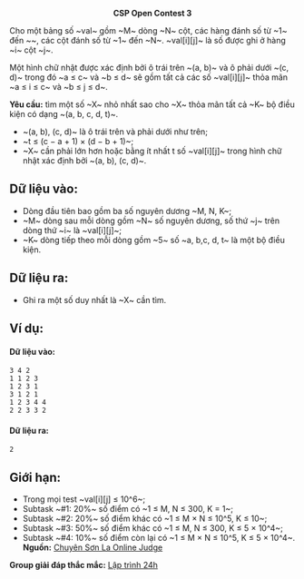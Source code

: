 **<center>CSP Open Contest 3</center>**

Cho một bảng số ~val~ gồm ~M~ dòng ~N~ cột, các hàng đánh số từ ~1~ đến ~~, các cột đánh số từ ~1~ đến ~N~. ~val[i][j]~ là số được ghi ở hàng ~i~ cột ~j~.

Một hình chữ nhật được xác định bởi ô trái trên ~(a, b)~ và ô phải dưới ~(c, d)~ trong đó ~a ≤ c~ và ~b ≤ d~ sẽ gồm tất cả các số ~val[i][j]~ thỏa mãn ~a ≤ i ≤ c~ và ~b ≤ j ≤ d~.

**Yêu cầu:** tìm một số ~X~ nhỏ nhất sao cho ~X~ thỏa mãn tất cả ~K~ bộ điều kiện có dạng ~(a, b, c, d, t)~.
- ~(a, b), (c, d)~ là ô trái trên và phải dưới như trên;
- ~t ≤ (c − a + 1) × (d − b + 1)~;
- ~X~ cần phải lớn hơn hoặc bằng ít nhất t số ~val[i][j]~ trong hình chữ nhật xác định bởi ~(a, b), (c, d)~.

## Dữ liệu vào:
- Dòng đầu tiên bao gồm ba số nguyên dương ~M, N, K~;
- ~M~ dòng sau mỗi dòng gồm ~N~ số nguyên dương, số thứ ~j~ trên dòng thứ ~i~ là ~val[i][j]~;
- ~K~ dòng tiếp theo mỗi dòng gồm ~5~ số ~a, b,c, d, t~ là một bộ điều kiện.

## Dữ liệu ra:
- Ghi ra một số duy nhất là ~X~ cần tìm.

## Ví dụ:
#### Dữ liệu vào:
```
3 4 2
1 1 2 3
1 2 3 1
3 1 2 1
1 2 3 4 4
2 2 3 3 2
```

#### Dữ liệu ra:
```
2
```

## Giới hạn:
- Trong mọi test ~val[i][j] ≤ 10^6~;
- Subtask ~\#1: 20\%~ số điểm có ~1 ≤ M, N ≤ 300, K = 1~;
- Subtask ~\#2: 20\%~ số điểm khác có ~1 ≤ M × N ≤ 10^5, K ≤ 10~;
- Subtask ~\#3: 50\%~ số điểm khác có ~1 ≤ M, N ≤ 300, K ≤ 5 × 10^4~;
- Subtask ~\#4: 10\%~ số điểm còn lại có ~1 ≤ M × N ≤ 10^5, K ≤ 5 × 10^4~.
**Nguồn:** [Chuyên Sơn La Online Judge](http://csloj.ddns.net/)

**Group giải đáp thắc mắc:** [Lập trình 24h](https://www.facebook.com/groups/1386904321519984)